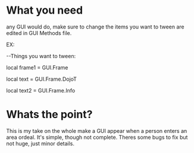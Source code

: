 # What you need

any GUI would do, make sure to change the items you want to tween are edited in GUI Methods file. 


EX:

--Things you want to tween: 

local frame1 = GUI.Frame

local text = GUI.Frame.DojoT

local text2 = GUI.Frame.Info


# Whats the point?

This is my take on the whole make a GUI appear when a person enters an area ordeal. It's simple, though not complete. Theres some bugs to fix but not huge, just minor details.







